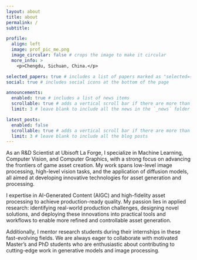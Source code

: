 ```yaml
---
layout: about
title: about
permalink: /
subtitle:

profile:
  align: left
  image: prof_pic_me.png
  image_circular: false # crops the image to make it circular
  more_info: >
    <p>Chengdu, Sichuan, China.</p>

selected_papers: true # includes a list of papers marked as "selected={true}"
social: true # includes social icons at the bottom of the page

announcements:
  enabled: true # includes a list of news items
  scrollable: true # adds a vertical scroll bar if there are more than 3 news items
  limit: 3 # leave blank to include all the news in the `_news` folder

latest_posts:
  enabled: false
  scrollable: true # adds a vertical scroll bar if there are more than 3 new posts items
  limit: 3 # leave blank to include all the blog posts
---
```


As an R&D Scientist at Ubisoft La Forge, I specialize in Machine Learning, Computer Vision, and Computer Graphics, with a strong focus on advancing the frontiers of game asset creation. My work spans low-level image processing, high-level vision tasks, and the application of diffusion models, all aimed at developing innovative technologies for asset generation and processing.

I expertise in AI-Generated Content (AIGC) and high-fidelity asset processing to achieve production-ready quality. My passion lies in applied research: identifying real-world production challenges, designing novel solutions, and deploying these innovations into practical tools and workflows to enable more refined and controllable asset generation.

Additionally, I mentor research students during their internships in these fast-evolving fields. We are always eager to collaborate with motivated Master’s and PhD students who are enthusiastic about contributing to cutting-edge work in generative models and image processing.